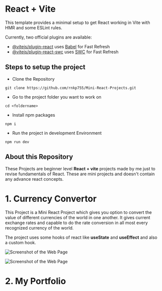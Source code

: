 # React + Vite

This template provides a minimal setup to get React working in Vite with HMR and some ESLint rules.

Currently, two official plugins are available:

- [@vitejs/plugin-react](https://github.com/vitejs/vite-plugin-react/blob/main/packages/plugin-react/README.md) uses [Babel](https://babeljs.io/) for Fast Refresh
- [@vitejs/plugin-react-swc](https://github.com/vitejs/vite-plugin-react-swc) uses [SWC](https://swc.rs/) for Fast Refresh

##  Steps to setup the project

+ Clone the Repository
```
git clone https://github.com/rnkp755/Mini-React-Projects.git
```

+ Go to the project folder you want to work on
```
cd <foldername>
```

+ Install npm packages
```
npm i
```

+ Run the project in development Environment
```
npm run dev
```


## About this Repository
These Projects are beginner level __React + vite__ projects made by me just to revise fundamentals of React. These are mini projects and doesn't contain any advance react concepts.

# 1. Currency Convertor
This Project is a Mini React Project which gives you option to convert the value of different currencies of the world in one another. It gives current exchange rates and capable to do the rate conversion in all most every recognized currency of the world.

The project uses some hooks of react like __useState__ and __useEffect__ and also a custom hook.

![Screenshot of the Web Page](https://github.com/dvmazur/mixtral-offloading/assets/116200170/9b6f71bf-5309-4b9f-82d0-cb54970fd8e9)

![Screenshot of the Web Page](https://github.com/dvmazur/mixtral-offloading/assets/116200170/a1c2faf8-2209-45df-ae5e-57ec4b7bae0d)

# 2. My Portfolio
